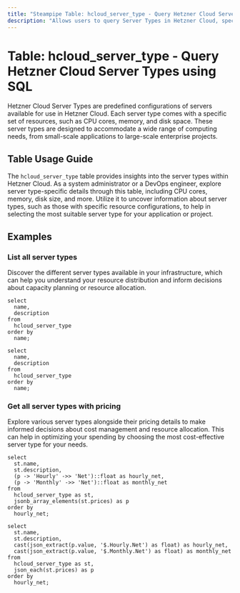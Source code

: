 ```yaml
---
title: "Steampipe Table: hcloud_server_type - Query Hetzner Cloud Server Types using SQL"
description: "Allows users to query Server Types in Hetzner Cloud, specifically the details of each server type, providing insights into available server configurations and their characteristics."
---
```


# Table: hcloud_server_type - Query Hetzner Cloud Server Types using SQL

Hetzner Cloud Server Types are predefined configurations of servers available for use in Hetzner Cloud. Each server type comes with a specific set of resources, such as CPU cores, memory, and disk space. These server types are designed to accommodate a wide range of computing needs, from small-scale applications to large-scale enterprise projects.

## Table Usage Guide

The `hcloud_server_type` table provides insights into the server types within Hetzner Cloud. As a system administrator or a DevOps engineer, explore server type-specific details through this table, including CPU cores, memory, disk size, and more. Utilize it to uncover information about server types, such as those with specific resource configurations, to help in selecting the most suitable server type for your application or project.

## Examples

### List all server types
Discover the different server types available in your infrastructure, which can help you understand your resource distribution and inform decisions about capacity planning or resource allocation.

```sql+postgres
select
  name,
  description
from
  hcloud_server_type
order by
  name;
```

```sql+sqlite
select
  name,
  description
from
  hcloud_server_type
order by
  name;
```

### Get all server types with pricing
Explore various server types alongside their pricing details to make informed decisions about cost management and resource allocation. This can help in optimizing your spending by choosing the most cost-effective server type for your needs.

```sql+postgres
select
  st.name,
  st.description,
  (p -> 'Hourly' ->> 'Net')::float as hourly_net,
  (p -> 'Monthly' ->> 'Net')::float as monthly_net
from
  hcloud_server_type as st,
  jsonb_array_elements(st.prices) as p
order by
  hourly_net;
```

```sql+sqlite
select
  st.name,
  st.description,
  cast(json_extract(p.value, '$.Hourly.Net') as float) as hourly_net,
  cast(json_extract(p.value, '$.Monthly.Net') as float) as monthly_net
from
  hcloud_server_type as st,
  json_each(st.prices) as p
order by
  hourly_net;
```